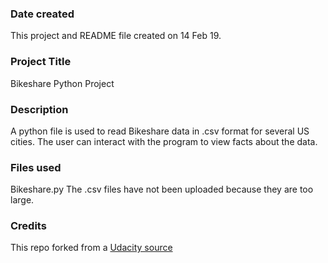 ### Date created
This project and README file created on 14 Feb 19.

### Project Title
Bikeshare Python Project

### Description
A python file is used to read Bikeshare data in .csv format for several US cities.  The user can interact with the program to view facts about the data.

### Files used
Bikeshare.py
The .csv files have not been uploaded because they are too large.

### Credits
This repo forked from a [Udacity source](https://github.com/udacity/pdsnd_github)

